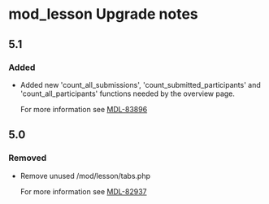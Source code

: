 # mod_lesson Upgrade notes

## 5.1

### Added

- Added new 'count_all_submissions', 'count_submitted_participants' and 'count_all_participants' functions needed by the overview page.

  For more information see [MDL-83896](https://tracker.moodle.org/browse/MDL-83896)

## 5.0

### Removed

- Remove unused /mod/lesson/tabs.php

  For more information see [MDL-82937](https://tracker.moodle.org/browse/MDL-82937)

